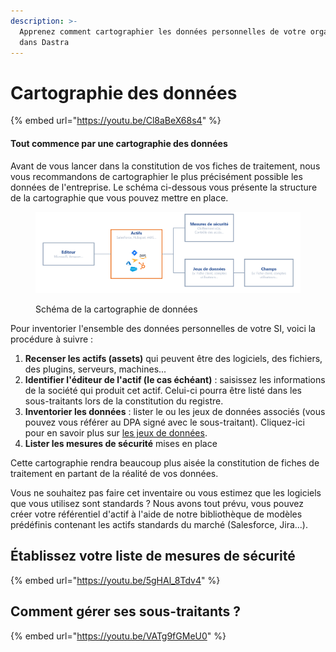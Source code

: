 ```yaml
---
description: >-
  Apprenez comment cartographier les données personnelles de votre organisation
  dans Dastra
---
```


# Cartographie des données

{% embed url="https://youtu.be/Cl8aBeX68s4" %}

#### Tout commence par une cartographie des données <a href="#id-0-label" id="id-0-label"></a>

Avant de vous lancer dans la constitution de vos fiches de traitement, nous vous recommandons de cartographier le plus précisément possible les données de l'entreprise. Le schéma ci-dessous vous présente la structure de la cartographie que vous pouvez mettre en place.

<figure><img src="../../.gitbook/assets/assets-schema.png" alt=""><figcaption><p>Schéma de la cartographie de données </p></figcaption></figure>

Pour inventorier l'ensemble des données personnelles de votre SI, voici la procédure à suivre :

1. **Recenser les actifs (assets)** qui peuvent être des logiciels, des fichiers, des plugins, serveurs, machines...
2. **Identifier l'éditeur de l'actif (le cas échéant)** : saisissez les informations de la société qui produit cet actif. Celui-ci pourra être listé dans les sous-traitants lors de la constitution du registre.
3. **Inventorier les données** : lister le ou les jeux de données associés (vous pouvez vous référer au DPA signé avec le sous-traitant). Cliquez-ici pour en savoir plus sur [les jeux de données](https://doc.dastra.eu/features/editer-le-registre/remplir-le-questionnaire/categorie-de-donnees).
4. **Lister les mesures de sécurité** mises en place

Cette cartographie rendra beaucoup plus aisée la constitution de fiches de traitement en partant de la réalité de vos données.

Vous ne souhaitez pas faire cet inventaire ou vous estimez que les logiciels que vous utilisez sont standards ? Nous avons tout prévu, vous pouvez créer votre référentiel d'actif à l'aide de notre bibliothèque de modèles prédéfinis contenant les actifs standards du marché (Salesforce, Jira...).



## Établissez votre liste de mesures de sécurité&#x20;

{% embed url="https://youtu.be/5gHAl_8Tdv4" %}

## Comment gérer ses sous-traitants ?

{% embed url="https://youtu.be/VATg9fGMeU0" %}
